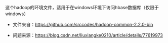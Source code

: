 这个hadoop的环境文件，适用于在windows环境下访问hbase数据库（仅限于windows）

- 文件来自：https://github.com/srccodes/hadoop-common-2.2.0-bin

- 问题来源：https://blog.csdn.net/liuxiangke0210/article/details/77619973